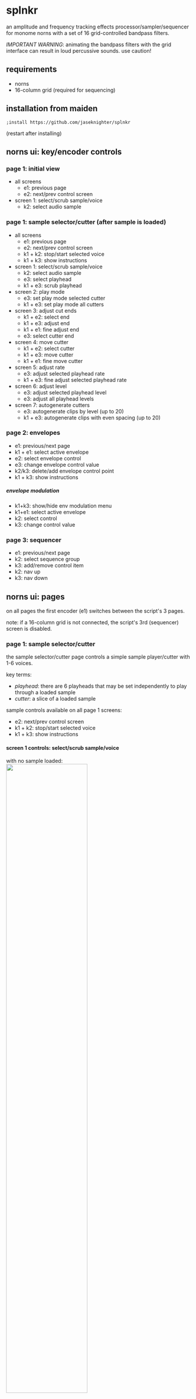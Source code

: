 # splnkr
an amplitude and frequency tracking effects processor/sampler/sequencer for monome norns with a set of 16 grid-controlled bandpass filters. 

*IMPORTANT WARNING*: animating the bandpass filters with the grid interface can result in loud percussive sounds. use caution!

## requirements

* norns
* 16-column grid (required for sequencing)

## installation from maiden
`;install https://github.com/jaseknighter/splnkr`

(restart after installing)

## norns ui: key/encoder controls

### page 1: initial view
* all screens
  * e1: previous page 
  * e2: next/prev control screen
* screen 1: select/scrub sample/voice
  * k2: select audio sample


### page 1: sample selector/cutter (after sample is loaded)
* all screens
  * e1: previous page 
  * e2: next/prev control screen
  * k1 + k2: stop/start selected voice
  * k1 + k3: show instructions
* screen 1: select/scrub sample/voice
  * k2: select audio sample
  * e3: select playhead
  * k1 + e3: scrub playhead
* screen 2: play mode
  <!-- * k2/k3: delete/add cutter -->
  * e3: set play mode selected cutter
  * k1 + e3: set play mode all cutters
* screen 3: adjust cut ends
  <!-- * k2/k3: delete/add cutter -->
  * k1 + e2: select end
  * k1 + e3: adjust end
  * k1 + e1: fine adjust end
  * e3: select cutter end
* screen 4: move cutter
  <!-- * k2/k3: delete/add cutter -->
  * k1 + e2: select cutter
  * k1 + e3: move cutter
  * k1 + e1: fine move cutter
* screen 5: adjust rate
  <!-- * k2/k3: delete/add cutter -->
  * e3: adjust selected playhead rate
  * k1 + e3: fine adjust selected playhead rate
* screen 6: adjust level
  <!-- * k2/k3: delete/add cutter -->
  * e3: adjust selected playhead level
  * e3: adjust all playhead levels
* screen 7: autogenerate cutters
  * e3: autogenerate clips by level (up to 20)
  * k1 + e3: autogenerate clips with even spacing (up to 20)

### page 2: envelopes
* e1: previous/next page 
* k1 + e1: select active envelope  
* e2: select envelope control  
* e3: change envelope control value  
* k2/k3: delete/add envelope control point  
* k1 + k3: show instructions

##### envelope modulation
* k1+k3: show/hide env modulation menu
* k1+e1: select active envelope  
* k2: select control
* k3: change control value

### page 3: sequencer
* e1: previous/next page 
* k2: select sequence group
* k3: add/remove control item
* k2: nav up
* k3: nav down

## norns ui: pages

on all pages the first encoder (e1) switches between the script's 3 pages.

note: if a 16-column grid is not connected, the script's 3rd (sequencer) screen is disabled.

### page 1: sample selector/cutter
the sample selector/cutter page controls a simple sample player/cutter with 1-6 voices. 

key terms: 

* *playhead*: there are 6 playheads that may be set independently to play through a loaded sample
* *cutter*: a slice of a loaded sample

sample controls available on all page 1 screens:
  * e2: next/prev control screen
  * k1 + k2: stop/start selected voice
  * k1 + k3: show instructions

#### screen 1 controls: select/scrub sample/voice

with no sample loaded:<br>
<img src="images/pages/page1/page1_s1_start.png" width="66%">
<!-- ![](images/pages/page1/page1_s1_start.png) -->

the script first loads with instructions to press k2 to select a sample. once a sample has been selected, e2 navigates to other page 1 screens. 

with sample loaded:<br>
<img src="images/pages/page1/page1_s1_sample.png" width="66%">
<!-- ![](images/pages/page1/page1_s1_sample.png) -->

the banded graphic that appears once a sample has been loaded depicts amplitude (volume) changes in the sample. darker bands represent softer sounds and lighter bands represent louder sounds.

screen 1 controls:
  * k2: select a new sample to play 
  * k1 + e3: scrub the playhead 
  * e3: select the active voice

#### screen 2 controls: play mode
<img src="images/pages/page1/page1_s2_play_mode.png" width="66%">
<!-- ![](images/pages/page1/page1_s2_play_mode.png) -->

there are five play modes that can be set individually (e3) for each of the 6 playheads:

* *stop*: stops the selected playhead
* *loop all*: the selected playhead plays through the entire sequence
* *all cuts*: the selected playhead jumps from one cutter to the next (assuming multiple cutters have been generated on screen 6)
* *sel cut*: the selected playhead plays just the selected cutter
* *1-shot*: the selected playhead plays just the selected cutter one time

on this screen, k1 + e3 sets the play modes for all six playheads at once.

screen 2 controls:
  * k1 + k2: stop/start sel voice
  * e3: set the play mode of the selected cutter
  * k1 + e3: set the play mode of all cutters
  <!-- * k2/k3: delete/add cutter -->

#### screen 3 controls: adjust cut ends
<img src="images/pages/page1/page1_s3_adj_cut_ends.png" width="66%">
<!-- ![](images/pages/page1/page1_s3_adj_cut_ends.png) -->

the cutter(s) ends may be controlled on this screen.

screen 3 controls:
  <!-- * k2/k3: delete/add cutter -->
  * k1 + k2: stop/start sel voice
  * k1 + e2: select cutter
  * e3: select cutter end to adjust
  * k1 + e3: adjust selected cutter end
  * k1 + e1: fine adjust selected cutter end

#### screen 4 controls: move cutter
<img src="images/pages/page1/page1_s4_move_cutter.png" width="66%">
<!-- ![](images/pages/page1/page1_s4_move_cutter.png) -->

the location of the cutter(s) may be controlled on this screen.

screen 4 controls:
  <!-- * k2/k3: delete/add cutter -->
  * k1 + k2: stop/start sel voice
  * k1 + e2: select cutter
  * k1 + e3: adjust selected cutter location
  * k1 + e1: fine adjust selected cutter location

#### screen 5 controls: adjust rate
<img src="images/pages/page1/page1_s5_rate.png" width="66%">
<!-- ![](images/pages/page1/page1_s5_rate.png) -->

the rate of each playhead may be controlled on this screen.

screen 5 controls:
  <!-- * k2/k3: delete/add cutter -->
  * k1 + k2: stop/start sel voice
  * e3: adjust selected voice rate
  * k1 + e3: fine adjust selected voice rate

#### screen 6 controls: adjust level
<img src="images/pages/page1/page1_s6_level.png" width="66%">
![](images/pages/page1/page1_s6_level.png)

the audio level of each playhead may be controlled on this screen.

screen 6 controls:
  <!-- * k2/k3: delete/add cutter -->
  * k1 + k2: stop/start sel voice
  * e3: adjust selected voice level
  * k1 + e3: adjust all voice levels

#### screen 7 controls: autogenerate cutters
<img src="images/pages/page1/page1_s7_autogenerate.png" width="66%">
<!-- ![](images/pages/page1/page1_s7_autogenerate.png) -->

cutters may be added and removed from this screen. 

if cutters are added with e3, each cutter is set at a point of the sample where a large change in levels has been detected (e.g. at the start/end of a sound). 

if cutters are added with k1 + e3, each cutter is evenly spaced.

screen 7 controls:
  * k1 + k2: stop/start sel voice
  * e3: autogenerate clips by level (up to 20)
  * k1 + e3: autogenerate clips with even spacing (up to 20)

### page 2: envelopes
<img src="images/pages/page2/page2_envelopes.png" width="66%">
<!-- ![](images/pages/page2/page2_envelopes.png) -->

the two shapes displayed on page 2 represent envelopes which may be applied to external devices (i.e. crow, jf, midi, w/). the first envelope is also be used to shape the granular envelope if enabled (see *effects* below for details). 

an extension of Mark Eats' [envgraph class](https://github.com/monome/norns/blob/main/lua/lib/envgraph.lua), the two envelopes may be set with a variable number of control points or *nodes*.

there are 5 types of controls for each of the two envelopes: 

*env level*: the maximum amplitude of the envelope  
*env length*: the length of the envelope  
*node time*: when the node is processed by the envelope  
*node level*: the amplitude of the envelope at the node time  
*node angle*: the shape of the ramp from the prior node time to the current node time

with a few exceptions, the last of the three control types (node time, node level, and node angle) are adjustable for each of envelopes nodes.

fine grain controls: all of the envelope controls allow for fine grain control using k1+e3.

#### envelope modulation
<img src="images/pages/page2/page2_envelope_mods.png" width="66%">
<!-- ![](images/pages/page2/page2_envelope_mods.png) -->

pressing k1+k2 on the env screen brings up the *env modulation* menu. once enabled, the menu can be navigated using e2 and e3. each envelope has eight modulation parameters:  
  
* *mod prob*: The probability that one of the other modulation parameters will be evaluated. If it is set to 0%, no envelope modulation will occur for the selected envelope.  
* *time prob*: The probability that the time value for each of the envelope's nodes will be modulated.  
* *time mod amt*: The amount of modulation that will be applied to the time value of each of the envelope's nodes.  
* *level prob*: The probability that the level value for each of the envelope's nodes will be modulated.  
* *level mod amt*: The amount of modulation that will be applied to the level value of each of the envelope's nodes.  
* *curve prob*: The probability that the curve value for each of the envelope's nodes will be modulated.  
* *curve mod amt*: The amount of modulation that will be applied to the curve value of each of the envelope's nodes.  
* *env mod nav*: Selects which of the above seven parameters are selected on when env modulation is visible (by pressing k1+k3) on the env screen. This parameter is useful for controlling the env ui via midi. 

<!-- In addition, the *show env mod params* parameter makes the parameter modulation navigation visible (again, useful for controlling the ui via midi). -->

### page 3: sequencer

selecting the third page (*sqncr*) using norns encoder e1 brings up the sequencer view. this page is only available if a grid with 16 or more columns is attached to the norns.

by default, the sequencer has 9 steps. each sequence step has 5 sub-steps by default. values are assigned to the sequencer's sub-steps. each time the sequencer completes a cycle, the values assigned to the next sub-step are activated. 

*EXAMPLE*

if step 1 of the sequencer has a sample rate of 1 assigned to sub-step 1 and a sample rate of 2 assigned to sub-step 2: 

  * the first time the sequencer arrives at step 1 the sample rate will be set 1
  * after the sequencer has gone through all the active steps (9 steps by default) and returns to step 1, the 2nd sub-step will be activated and the sample rate will be set to 2

the sequencer is built around the [Lattice](http://norns.local/doc/modules/Lattice.html) and [Sequins](https://monome.org/docs/norns/reference/lib/sequins) libraries. 



#### sequencer grid controls
<img src="images/sequencer_grid.png" width="100%">
<!-- ![](images/sequencer_grid.png) -->

* (1) *filter mode* selector (row 8, col 15): switches the grid to the bandpass filter control mode.
* (2) *sequencer mode* selector (row 8, col 16): switches the grid to the sequencer control mode.
  * note: using encoder e1 to select the norns sequencer view (page 3) will automatically switch the grid to the sequencer mode.
* (A) *sequence sets* (rows 1, cols 1-5): each sequence set defines a unique sequence of up to 9 sequence steps with each sequence step containing up to 5 sub-sequence values which are cycled as the sequencer completes its active steps (see *EXAMPLE* above)
* (B) *sequence steps* (rows 1, cols 6-14): each sequence set contains up to 9 steps. At each sequence step, multiple types of outputs may be sequenced.
  * the number of active sequence steps may be controlled from the params menu (PARAMETERS>EDIT>sequencing) by updating the *num steps* parameter.
* (C) *output types* (row 2, cols 6-14): there are 4 *output types*
    * softcut (sc): select to control the sample loaded on norns page 1
    * devices (dev): select to control external devices
    * effects (eff): select to activate effects defined in the SuperCollider engine.
    * time: select to update values related to the sequencer's step and tempo parameters
* (D) *outputs* (row 3, cols 6-14)
  * each *output type* has multiple *outputs*:
    * softcut (sc): sequence a softcut voice (up to 6 voices can be sequenced at each step)
    * devices (dev): there are 4 device outputs that may be selected: midi, crow, just friends, and w/
    * effects (eff): there are 6 effect outputs that may be selected:
      * amp (level): sets the level of the SuperCollider engine's audio output
      * drywet: sets the amount of audio signal sent to the SuperCollider engine to which effects will be applied
      * delay: sets a delay using SuperCollider's [BufCombC](https://doc.sccode.org/Classes/BufCombC.html) UGen
      * bitcrush: bitcrushes the audio signal with SuperCollider's [Decimator](https://doc.sccode.org/Classes/Decimator.html) UGen
      * granular enveloper (env): using live granulation with server-driven enveloping, based on example 1.b in the SuperCollider [Live Granulation tutorial](https://pustota.basislager.org/_/sc-help/Help/Tutorials/Live_Granulation.html)
        * note: the granular enveloper uses the envelope defined by the first envelope on the *splnkr* script's second page (env)
      * pitchshift (pshift): sets an arpeggiating pitchshifter using SuperCollider's time domain granular pitchshifter [PitchShift](https://doc.sccode.org/Classes/PitchShift.html) UGen.
    * time: there are 3 time outputs that may be selected
      * sequence
      * sub-sequence
      * clock/lattice/pattern (clp)assigned to each *sequence set*. 
    * time: sequence parameters related to time and the sequencer
* (E) *modes* (row 4, cols 6-14)
  * each *output* has multiple *modes*
    * *IMPORTANT NOTE* multiple modes may be active for each output at each sequence step
    * softcut (sc) voices 1-6
        * v_mode: the voice/playhead mode 
          <!-- * *stop*: stop the *voice*
          * *loop all*: loops through the whole sequence
          * *all cuts*: loop between active *cutters*
          * *sel cut*: loop within the *cutter* assigned to the *voice* -->
        * cutter: assign a cutter assigned to the selected voice
        * rate: the speed of the selected voice
        * direction: the direction of selected the voice
        * level: the amplitude of the selected voice
    * external devices (dev): 
      * midi: there are 7 modes for midi
        * v[1-3]: select up to 3 midi notes to play 
        * cc[1-3]: set up to 3 midi cc values 
        * stop/start: sends a stop/start signal to the selected midi output(s)
      * crow: there are 6 modes for crow
        * crow 1 pitch (c1_pitch): sets the pitch of crow output 1
        * crow 1 repeats (c1_rp): sets the number of times crow output 1 repeats the pitch
        * crow 1 repeat frequency (c1_rpfreq): sets the frequency at which crow output 1 repeats the pitch
        * crow 3 pitch (c3_pitch): sets the pitch of crow output 3
        * crow 3 repeats (c3_rp): sets the number of times crow output 3 repeats the pitch
        * crow 3 repeat frequency (c3_rpfreq): sets the frequency at which crow output 3 repeats the pitch
      * just friends (uses just friends' synthesis mode): there are 7 modes for just friends
        * play_note: sets the pitch of just friends using [dynamic voice allocation](https://github.com/whimsicalraps/Just-Friends/blob/main/Just-Type.md#dynamic-voice-allocation-6-voice-polysynth)
        * vce[1-6]: sets the pitch of the specified just friends channel using [individual voice control](https://github.com/whimsicalraps/Just-Friends/blob/main/Just-Type.md#individual-voice-control-6-monosynth-voices)
      * w/: there are 5 w/ modes
        * wsyn[1-3]: selects a wsyn voice to play
        * wdel-ks: karplus-strong synthesis
        * wdel: set delay parameters
    * effects (eff): 
      * delay: 
        * amount (amt): sets the amount of audio signal to send to the delay effect
        * delay time (del_time)
        * delay decay (del_decay)
        * delay amp (del_am)
      * bitcrush:
        * amount (amt): sets the amount of audio signal to send to the bitcrusher effect
        * bits: bit depth that the signal will be reduced to
        * rate:  the sample rate that the signal will be resampled at
      * granular enveloper (env):
        * off/on (off_on)
        * rate
        * overlap (ovrlap)
      * pitchshift (pshift):
        * amount (amt): sets the amount of audio signal to send to the bitcrusher effect
        * rate
        * ps_1 - ps_5: sets the amount to shift the pitch at each step of the 5-step arpeggio
        * note: there are two additional parameters that may be set in the PARAMETERS>EDIT menu that currently are not sequenced with the grid sequencer:
          * grain size
          * time dispersion
    * time: 
      * sequence: 
        * step: skip sequence steps according to the value set by the step parameter (a value of 1 doesn't result in skipped steps)
        * number of steps (#seq): sets the number of steps in the sequence
        * starting step: the step to start the sequence
      * sub-sequence: 
        * step: skip sub-sequence steps according to the value set by the step parameter (a value of 1 doesn't result in skipped steps)
        * number of steps (#seq): sets the number of steps in the sub-sequence
        * starting step: the step to start the sub-sequence
      * clock/lattice/pattern (clp):
        * clock: sets the norns clock speed
        * clock morph (c_morph): sets the speed and shape of a transition to a new clock speed
        * meter: sets the meter of the splnkr script
        * division: sets the division of the selected sequence set 
* (F) *params* (row 5, cols 6-14)
  * some of output modes have multiple params that may be sequenced: 
    * external devices (dev): 
      * midi: 
        * v[1-3]: midi voices 1-3 each have 6 parameters that may be set
          * pitch: sets the pitch
          * repeats (rep): sets the number of times each pitch is repeated
          * repeat frequency (rep_frq): sets the frequency (i.e. speed) of each repeat
          * duration (dur): sets the duration of each note
          * velocity (vel): sets the velocity of each note
          * channel (chan): sets the channel used for each note
        * cc[1-3]: midi cc's 1-3 each have 3 parameters that may be set
          * control change (cc): the control change value
          * value (val): the value to send to the selected midi cc
          * channel (chan): the channel to use to send the cc value
      * just friends: there are two parameters that may be set for each just friends' mode:
        * pitch: the pitch
        * level: the level (amp)
      * w/: 
        * wsyn[1-3]: wsyn voices 1-3 each have 9 parameters that may be set:
          * pitch
          * velocity (vel)
          * curve (crv)
          * ramp (rmp)
          * fm index (fm_ix)
          * fm envelope (fm_env)
          * fm ratio (fm_rat)
          * lpg time (lpg_tme)
          * lpg symmetry (lpg_sym)
        * wdel-ks: there are 4 parameters that may be set for /w_del in karplus-strong mode
          * pitch
          * mix
          * feedback (fbk)
          * filter (flt)
        * wdel: there are 9 paramerter that may be set for /w_del in delay mode
          * mix
          * time (tme)
          * feedback (fbk)
          * filter (flt)
          * rate (rte)
          * frequency (frq)
          * mod rate (mod_rte)
          * mod amount (mod_amt)
          * freeze (frz)
* (G-L) number selection ui groups: 
  * (G) *integer place value* selectors: one or more integer place number selections (ones, tens, hundreds, thousands, etc.) may be applied to a sequencer value. integer place values are defined going from right to left from the *decimal point* button (*I*)
  * (H) *decimal point* indicator: this grid button separates *integer place value* selectors from *decimal place value* selectors. 
  * (I) *decimal place value* selectors: one or more decimal place number selections (tenths, hundredths, thousandths, etc.) may be assigned to a sequencer value. decimal place values are defined going from left to right from the *decimal point* button (*I*)
  * (J) *place value* selector: sets the place value. This value will be added to the other selected place values.
    * examples:
      * if the *decimal place value* is set to tenths and the first *place value* selector is selected, the place value will be set to 0.1. 
      * if the *integer place value* is set to ones and the third *place value* selector is selected, the place value will be set to 3.
  * (K) *number sequence mode* selector: 
    * the *number sequence mode* selector is set to *absolute* for each value by default (meaning, the value selected will be the value used, irrespective of the prior value).
    * if a number is set to a sequence mode of *relative*, its value is added to the previous value. 
  * (L) *polarity* selector: sets the value to positive or negative. the *polarity* selector is set to positive by default. the polarity selector only appear's does not appear for some numerical values
  * notes about number selection: 
    * number selection occurs by first selecting a place value (ui groups *G* and/or *H*) and then selecting a number (ui group *J*).   
    * if mulitple place values are set, they are added together. For example, if the *ones integer place value* is set to `5` and the *tenths integer place value* is set to `4`  
    * if a *decimal place* value or *integer place* value is set with a short press with nothing selected in the number row (*J*), the value is set to `0` at that place
    * if a *decimal place* value or *integer place* value is set with a long press and nothing selected in the number row (*J*), the value for the selected output/mode/param is set to nil and will be skipped
    * if a place value is set with a long press with a number selected in the number row (*J*), only the selected place value is used and other place values are cleared. 
* (K-L) note selection ui groups: 
  * (K) *note sequence mode* selector: 
    * there are two possible note sequence mode values: *absolute* and *relative* 
    * if the *number sequence mode* selector is set to *absolute*, the value selected will be the value used in the sequence, irrespective of the prior value.
    * if a note is set to a sequence mode of *relative*, its value is added to the previous value. 
    * the *number sequence mode* selector is set to *absolute* by default
  * (L) *octave* selector: shifts the note up/down octaves. the *octave* selector is set to 0 by default.
* (J) option/note/place value selection: depending on the configuration of the selected option/mode/param, this ui group is used to ether select from a list of options a place value or a note value. 
* (M) *sub-sequence* value selector: 
  * sets the value at each step of a five step sub-sequence based on the selections made UI groups G-L. 
  * sub-sequence values are set in sequential order, switching to a new set of sub-sequence values each time the main sequence completes its steps (9 by default).

##### grid navigation with norns ui
some navigation of the grid is also possible via the norns ui:

  * e2: highlight sequence set
  * e3: highlight next control set
  * k2: select previous control set
  * k3:
    * if a sequence set has been highlighted with e2, k3 selects the highlighted sequence set
    * otherwise, k3 select the next control set


##### clearing sequence data
* what data can be cleared:
  * all values set within a sequence set (row 1-5, column 1) 
  * all values set within a single a sequence step (rows 6-14, column 1)
  * all values set within a sub-sequence step (rows 6-10, row 8)
* to clear sequence data:
  * select the data element (sequence set, sequence step or sub-sequence step) you want to clear to activate it 
  * long press the key selected in the previous step and then release it

##### copy/paste sequence data
copy paste is available in a number of areas:

* sequence set: copy all the sequence/output settings from one sequence set to another
  * method #1:
    * press the key representing the source sequence set you want to copy from to active it
    * long press the key representing the target sequence set you want to copy to and release the key
  * method #2:
    * press the grid key representing the target sequence set (the sequence set you want to copy to) so it is activated (blinking). for example, to copy to the first sequence set, press grid key 1,1
    * again, press the grid key representing the target sequence set, this time holding the key down
    * with the target sequence set key pressed, also press the key representing the source sequence set you want to copy from
    * release the target sequence set key
* sequin: to copy from one sequin (sequence step) to another follow the directions for one of the two methods detailed above for sequence set copying



#### sequencer norns ui
page 3 of the norns ui shows the sequencer's state. 

<img src="images/sequencer_screen_1.png" width="66%">
<!-- ![](images/sequencer_screen_1.png) -->

 the screenshot above shows the norns ui when a sequence step is being setup, prior to a sub-sequence step value being set.

LEGEND

* (A) *breadcrumbs*: displays the following details: *sequence set number, sequin number, output type, output, output mode, output param*
  * The breadcrumb in the screenshot above (*sqncr 5-1 sc voice 1*) indicates the following has been selected on the grid: 
    * sequence set: 5 
    * sequence step: 1 
    * output type: softcut
    * output: voice 1
* (B) *active ui group*: displays the currently selected ui group
  * The screenshot above shows the *output modes* ui group has been selected
* (C) *selection values*: displays the items available to select based on the active ui group 
  * in the example above, the values shown are the parameters available for the softcut output types (i.e., *v_mode, cutter, rate, direction, level*)

<img src="images/sequencer_screen_2.png" width="66%">
<!-- ![](images/sequencer_screen_2.png) -->

  the screenshot above shows the values set for a given output/mode/param for a single sequin (sequence step) for a selected sequence set. 

LEGEND

  * (A) *breadcrumbs*: displays the following details: *sequence set number, sequin number, output type, output, output mode, output param*
    * The breadcrumb in the screenshot above (*sqncr 5-1 sc voice 1*) indicates the following has been selected on the grid: 
      * sequence set: 5 
      * sequence step: 6 
      * output type: softcut
      * output: voice 1
      * mod: rate
      * selected value: 5 (relative)
  * (B) *active ui group*: displays the currently selected ui group
    * The screenshot above shows the *output values* ui group has been selected
  * (C) *sequence step*: three rows of values are displayed on the right representing the current output value at each step of the sequence (going left to right, top to bottom). 
  * (D) *sub-sequence value*: at each step of a sequence, there is a five step sub-sequence implemented as sequins nested within sequins. 
  * (E) *selected output value*: represents the value currently selected. when a sub-sequence step is selected on the grid (columns 6-10, row 8), this selected output value is assigned to the selected sub-sequence step.
  

## filterbank

parameters for the 16 channel bandpass filterbank may be controlled via the params menu or using the grid.

there are three parameters for each of the filterbanks' 16 channels: 
* level (amp)
* reciprocal quality (rq)
* center frequency (cf)

### filterbank grid controls
<img src="images/filter_grid.png" width="100%">

LEGEND

*mode selectors*
(1) *filter mode* selector (row 8, col 15): switches the grid to the bandpass filter control mode.
(2) *sequencer mode* selector (row 8, col 16): switches the grid to the sequencer control mode. (note: using encoder e1 to select the norns sequencer view (page 3) will automatically switch the grid to the sequencer mode.)

*filterbank view selectors*
(3) *level view selector*
(4) *reciprocal quality (rq) view selector*: 
(5) *center frequency (cf) view selector*

(A) *parameter value selectors*
the top 7 buttons in each row of the grid are used to set the value of the parameters of the filterbank's 16 bandpass filters. if none of the top 7 buttons are lit in a grid column, the selected parameter (level, rq, or cf) of the bandpass filter at the selected slot is at its lowest value. if all 7 buttons lit in a column, the active parameter filter at the selected slot is at its highest value.

*animation controls*
(6) *horizontal animation*: pressing this button (column 5, row 8) sweeps the values of each channel to the left cycling the values around to the far right channel after the values pass by the far left channel. if lit, pressing the button again turns off the animation.
(7) *vertical animation*: pressing this button (column 6, row 8) sweeps the values of each channel to the upwards, cycling back to the channel's min value when the max value is reached. if lit, pressing the button again turns off the animation.

*parameter overlay*
(8) selecting button (column 8, row 8) overlays the values of all three filter parameters over one another, making it easier to see how they interact, especially with animation turned on.

## misc parameters
the controls covered in the section below are found in the PARAMETERS>EDIT menu. with a few exceptions, these are not controllable with the grid sequencer.

### record player
records the loaded audio sample. how the sample gets recorded depends on the `play mode` setting:
* *stop*: record the entire sample 
* *loop all*: record the entire sample 
* *all cuts*: record all sample areas set by cutters
* *sel cut*: record the sample area set by the selected cutter

*important note*: if *play mode* is set to `all cuts`, all *rate* settings must either be positive or negative. 

### scales, notes, and tempo
set scale mode, root note, meter, and divisions

### audio routing
unline most other norn's scripts, the *splnkr* script changes how audio is internally routed. this was done so that softcut audio can be processed by SuperCollider which isn't the case with the default routing configuration. Three routing options are provided in the params menu:
* *in+cut->eng*: sends audio in and softcut audio to the supercollider engine 
* *in->eng*: sends audio in to the supercollider engine 
* *cut->eng*: sends audio in and softcut audio to the supercollider engine 

when the *splnkr* script is unloaded (e.g. when loading a different script or restarting norns), the script will reset the routing to the norns default settings.

### amp/freq detection
the *splnkr* script's SuperCollider engine includes frequency and amplitude detection which can be set in the params menu to trigger midi notes and crow notes/envelopes/gates/triggers. a number of options are provided to filter the frequency and amplitude (level) ranges sent to midi and crow. the notes sent to midi and crow can also be quantized to the values set in in SCALES, NOTES, AND TEMPO section of the params menu.

interesting feedback occurs when the source of audio that is routed to the SuperCollider engine from the norns audio in jacks (see *audio routing* above), is also being controlled with the *splnkr* script's amp/freq detection capabilities.

### saving sequences 
the current state of the grid sequencer may be saved and recalled from the *sequencing* sub-menu.

### inputs/outputs 
settings for midi, crow, jf, and w/ are avaiable in the params menu.

### amp/frequency detection
after the wet signal is sent to the SuperCollider engine's bandpass filters, pitch and amplitude is tracked and sent back to norns, which passes the info to external devices (midi, crow, jf, w/) depending on their settings.

## credits
* first and foremost, i'd like to thank [SPIKE the Percussionist](http://manipulate.net) for the tremendous amount of testing, feedback, and encouragement he provided as i was working to get this script ready to publish.
* this project was inspired by the [lines discussion](https://llllllll.co/t/re-deconstructing-jan-jelineks-zwischen/46577/4) about Jan Jelinek’s album “Zwischen” initiated by [Matt Lowery](https://www.instagram.com/mattlowery/?hl=en). tt was a series of discussions t had with Matt at the start of this project that helped form the basic conceptual framework for the script. 
* crossfading and audio routing code is based on the [stonesoup](https://github.com/schollz/stonesoup) script and [sampler tutorial](https://schollz.com/blog/sampler/) by @infinitedigits/@schollz
* additional inspirations and thanks are due to:
  * @catfact 
  * @markeats/@markwheeler Passerby (https://github.com/markwheeler/passersby)
  * @tyleretters Dronecaster (https://llllllll.co/t/34737) and Arcologies (https://llllllll.co/t /35752)
  * @dan_derks Cheat Codes 2 (https://llllllll.co/t/38414)
